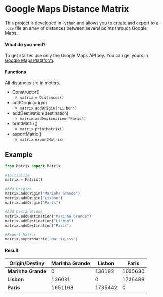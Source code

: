 # Google Maps Distance Matrix
This project is developed in `Python` and allows you to create and export to a `.csv` file an array of distances between several points through Google Maps.

#### What do you need?
To get started use only the Google Maps API key. You can get yours in [Google Maps Plataform](http://maps.googleapis.com/).

#### Functions
All distances are in meters.
 - Constructor()
	 - `matrix = Distances()`
 - addOrigin(origin)
	 - `matrix.addOrigin("Lisbon")`
 - addDestination(destination)
	 - `matrix.addDestination("Paris")`
 - printMatrix()
	 - `matrix.printMatrix()`
 - exportMatrix()
	 - `matrix.exportMatrix()`

## Example
```python
from Matrix import Matrix  
  
#Initialize  
matrix = Matrix()  
  
#Add Origins  
matrix.addOrigin("Marinha Grande")  
matrix.addOrigin("Lisbon")  
matrix.addOrigin("Paris")  
  
#Add Destinations  
matrix.addDestination("Marinha Grande")  
matrix.addDestination("Lisbon")  
matrix.addDestination("Paris")  
  
#Export Matrix  
matrix.exportMatrix('Matrix.csv')
```
#### Result

| Origin/Destiny | Marinha Grande | Lisbon | Paris |
|--|--|--|--|
|**Marinha Grande**|0|136192|1650630|
|**Lisbon**|136081|0|1736489|
|**Paris**|1651168|1735442|0|

